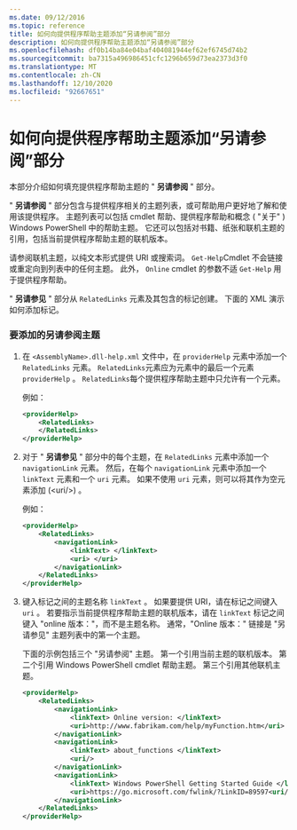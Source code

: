 ```yaml
---
ms.date: 09/12/2016
ms.topic: reference
title: 如何向提供程序帮助主题添加“另请参阅”部分
description: 如何向提供程序帮助主题添加“另请参阅”部分
ms.openlocfilehash: df0b14ba84e04baf404081944ef62ef6745d74b2
ms.sourcegitcommit: ba7315a496986451cfc1296b659d73ea2373d3f0
ms.translationtype: MT
ms.contentlocale: zh-CN
ms.lasthandoff: 12/10/2020
ms.locfileid: "92667651"
---
```

# <a name="how-to-add-a-see-also-section-to-a-provider-help-topic"></a>如何向提供程序帮助主题添加“另请参阅”部分

本部分介绍如何填充提供程序帮助主题的 " **另请参阅** " 部分。

" **另请参阅** " 部分包含与提供程序相关的主题列表，或可帮助用户更好地了解和使用该提供程序。 主题列表可以包括 cmdlet 帮助、提供程序帮助和概念 ( "关于" ) Windows PowerShell 中的帮助主题。 它还可以包括对书籍、纸张和联机主题的引用，包括当前提供程序帮助主题的联机版本。

请参阅联机主题，以纯文本形式提供 URI 或搜索词。 `Get-Help`Cmdlet 不会链接或重定向到列表中的任何主题。 此外， `Online` cmdlet 的参数不适 `Get-Help` 用于提供程序帮助。

" **另请参见** " 部分从 `RelatedLinks` 元素及其包含的标记创建。
下面的 XML 演示如何添加标记。

### <a name="to-add-see-also-topics"></a>要添加的另请参阅主题

1. 在 `<AssemblyName>.dll-help.xml` 文件中，在 `providerHelp` 元素中添加一个 `RelatedLinks` 元素。 `RelatedLinks`元素应为元素中的最后一个元素 `providerHelp` 。 `RelatedLinks`每个提供程序帮助主题中只允许有一个元素。

   例如：

    ```xml
    <providerHelp>
        <RelatedLinks>
        </RelatedLinks>
    </providerHelp>
    ```

1. 对于 " **另请参见** " 部分中的每个主题，在 `RelatedLinks` 元素中添加一个 `navigationLink` 元素。 然后，在每个 `navigationLink` 元素中添加一个 `linkText` 元素和一个 `uri` 元素。 如果不使用 `uri` 元素，则可以将其作为空元素添加 (\<uri/>) 。

   例如：

    ```xml
    <providerHelp>
        <RelatedLinks>
            <navigationLink>
                <linkText> </linkText>
                <uri> </uri>
            </navigationLink>
        </RelatedLinks>
    </providerHelp>
    ```

1. 键入标记之间的主题名称 `linkText` 。 如果要提供 URI，请在标记之间键入 `uri` 。 若要指示当前提供程序帮助主题的联机版本，请在 `linkText` 标记之间键入 "online 版本："，而不是主题名称。 通常，"Online 版本：" 链接是 "另请参见" 主题列表中的第一个主题。

   下面的示例包括三个 "另请参阅" 主题。 第一个引用当前主题的联机版本。 第二个引用 Windows PowerShell cmdlet 帮助主题。 第三个引用其他联机主题。

    ```xml
    <providerHelp>
        <RelatedLinks>
            <navigationLink>
                <linkText> Online version: </linkText>
                <uri>http://www.fabrikam.com/help/myFunction.htm</uri>
            </navigationLink>
            <navigationLink>
                <linkText> about_functions </linkText>
                <uri/>
            </navigationLink>
            <navigationLink>
                <linkText> Windows PowerShell Getting Started Guide </linkText>
                <uri>https://go.microsoft.com/fwlink/?LinkID=89597<uri/>
            </navigationLink>
        </RelatedLinks>
    </providerHelp>
    ```
